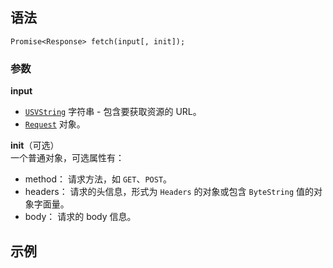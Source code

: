 ## 语法
```
Promise<Response> fetch(input[, init]);
```
### 参数
**input**  
- [`USVString`](https://developer.mozilla.org/zh-CN/docs/Web/API/USVString) 字符串 - 包含要获取资源的 URL。
- [`Request`](https://developer.mozilla.org/zh-CN/docs/Web/API/Request) 对象。

**init**（可选）  
一个普通对象，可选属性有：  
- method： 请求方法，如 `GET`、`POST`。
- headers： 请求的头信息，形式为 `Headers` 的对象或包含 `ByteString` 值的对象字面量。
- body： 请求的 body 信息。

## 示例
